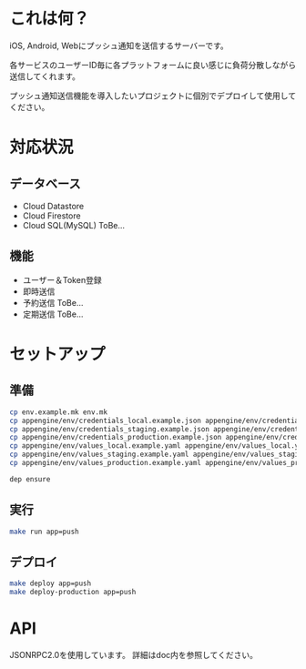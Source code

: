 # これは何？
iOS, Android, Webにプッシュ通知を送信するサーバーです。

各サービスのユーザーID毎に各プラットフォームに良い感じに負荷分散しながら送信してくれます。

プッシュ通知送信機能を導入したいプロジェクトに個別でデプロイして使用してください。

# 対応状況

## データベース
- Cloud Datastore
- Cloud Firestore
- Cloud SQL(MySQL) ToBe...

## 機能
- ユーザー＆Token登録
- 即時送信
- 予約送信 ToBe...
- 定期送信 ToBe...

# セットアップ

## 準備
```bash
cp env.example.mk env.mk
cp appengine/env/credentials_local.example.json appengine/env/credentials_local.json
cp appengine/env/credentials_staging.example.json appengine/env/credentials_staging.json
cp appengine/env/credentials_production.example.json appengine/env/credentials_production.json
cp appengine/env/values_local.example.yaml appengine/env/values_local.yaml
cp appengine/env/values_staging.example.yaml appengine/env/values_staging.yaml
cp appengine/env/values_production.example.yaml appengine/env/values_production.yaml

dep ensure
```

## 実行
```bash
make run app=push
```

## デプロイ
```bash
make deploy app=push
make deploy-production app=push
```

# API
JSONRPC2.0を使用しています。
詳細はdoc内を参照してください。
